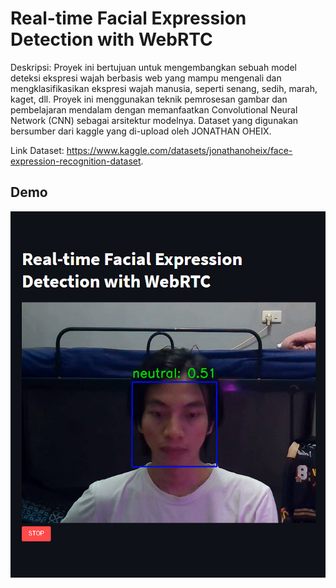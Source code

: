# Real-time Facial Expression Detection with WebRTC

Deskripsi:
Proyek ini bertujuan untuk mengembangkan sebuah model deteksi ekspresi wajah berbasis web yang mampu mengenali dan mengklasifikasikan ekspresi wajah manusia, seperti senang, sedih, marah, kaget, dll. Proyek ini menggunakan teknik pemrosesan gambar dan pembelajaran mendalam dengan memanfaatkan Convolutional Neural Network (CNN) sebagai arsitektur modelnya. Dataset yang digunakan bersumber dari kaggle yang di-upload oleh JONATHAN OHEIX.

Link Dataset:
https://www.kaggle.com/datasets/jonathanoheix/face-expression-recognition-dataset.

## Demo
![DEMO](images/demo1.png)
